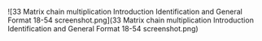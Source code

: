 
![33 Matrix chain multiplication Introduction Identification and General Format 18-54 screenshot.png](33 Matrix chain multiplication Introduction Identification and General Format 18-54 screenshot.png)
